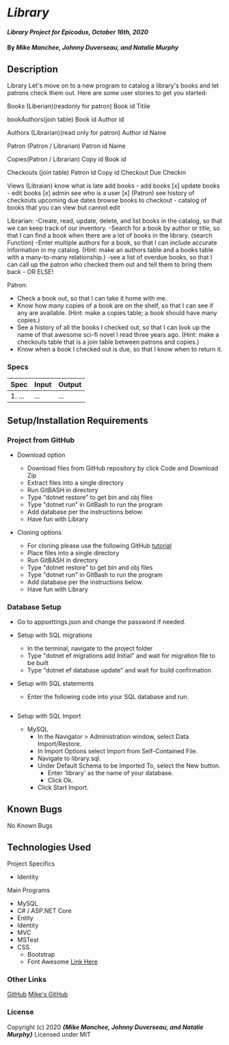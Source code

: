 # _Library_

#### _Library Project for Epicodus, October 16th, 2020_

#### By _**Mike Manchee, Johnny Duverseau, and Natalie Murphy**_

## Description
<!-- 
add for each loop to account contrller index to find book id and book name 
Good Luck this was hard. 

add check out to admin side 
 -->
  
Library
Let's move on to a new program to catalog a library's books and let patrons check them out. Here are some user stories to get you started:

Books (Liberian)(readonly for patron)
Book id 
Titile 

bookAuthors(join table) 
Book id
Author id 

Authors (Librarian)(read only for patron)
Author id 
Name

Patron (Patron / Librarian)
Patron id
Name

Copies(Patron / Librarian)
Copy id 
Book id

Checkouts (join table)
Patron id 
Copy id 
Checkout 
Due
Checkin

Views
(Libraian)
know what is late 
add books - add books [x]
update books - edit books [x] 
admin see who is a user [x]
(Patron)
see history of checkouts
upcoming due dates 
browse books to checkout - catalog of books that you can view but cannot edit 

Librarian:
-Create, read, update, delete, and list books in the catalog, so that we can keep track of our inventory.
-Search for a book by author or title, so that I can find a book when there are a lot of books in the library. (search Function)
-Enter multiple authors for a book, so that I can include accurate information in my catalog. (Hint: make an authors table and a books table with a many-to-many relationship.)
-see a list of overdue books, so that I can call up the patron who checked them out and tell them to bring them back - OR ELSE!

Patron:
- Check a book out, so that I can take it home with me.
- Know how many copies of a book are on the shelf, so that I can see if any are available. (Hint: make a copies table; a book should have many copies.)
- See a history of all the books I checked out, so that I can look up the name of that awesome sci-fi novel I read three years ago. (Hint: make a checkouts table that is a join table between patrons and copies.)
- Know when a book I checked out is due, so that I know when to return it.


### Specs
| Spec | Input | Output |
| :-------------     | :------------- | :------------- |
|  1.  ... | ... | ... |



## Setup/Installation Requirements

### Project from GitHub
* Download option
  * Download files from GitHub repository by click Code and Download Zip
  * Extract files into a single directory 
  * Run GitBASH in directory
  * Type "dotnet restore" to get bin and obj files
  * Type "dotnet run" in GitBash to run the program
  * Add database per the instructions below.
  * Have fun with Library <!-- TITLE HERE -->

* Cloning options
  * For cloning please use the following GitHub [tutorial](https://docs.github.com/en/enterprise/2.16/user/github/creating-cloning-and-archiving-repositories/cloning-a-repository)
  * Place files into a single directory 
  * Run GitBASH in directory
  * Type "dotnet restore" to get bin and obj files
  * Type "dotnet run" in GitBash to run the program
  * Add database per the instructions below.
  * Have fun with Library <!-- TITLE HERE -->

### Database Setup
* Go to appsettings.json and change the password if needed.

* Setup with SQL migrations
  * In the terminal, navigate to the project folder
  * Type "dotnet ef migrations add Initial" and wait for migration file to be built
  * Type "dotnet ef database update" and wait for build confirmation
  
* Setup with SQL statements 
  * Enter the following code into your SQL database and run.
  ``` SQL
  
  ```

* Setup with SQL Import
  * MySQL
    * In the Navigator > Administration window, select Data Import/Restore.
    * In Import Options select Import from Self-Contained File.
    * Navigate to library.sql.
    * Under Default Schema to be Imported To, select the New button.
      * Enter 'library' as the name of your database.
      * Click Ok.
    * Click Start Import.

## Known Bugs

No Known Bugs

## Technologies Used
Project Specifics
* Identity

Main Programs
* MySQL
* C# / ASP.NET Core
* Entity
* Identity
* MVC
* MSTest
* CSS
  * Bootstrap
  * Font Awesome [Link Here](https://www.w3schools.com/icons/fontawesome_icons_intro.asp)


### Other Links
[GitHub](https://blog.agood.cloud/img/common/github.png)
[Mike's GitHub](https://github.com/mmanchee)

### License

Copyright (c) 2020 **_{Mike Manchee, Johnny Duverseau, and Natalie Murphy}_**
Licensed under MIT